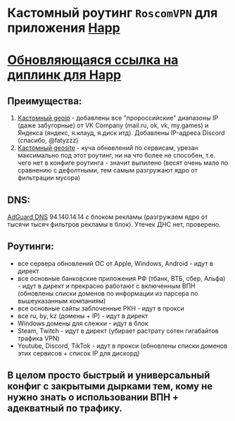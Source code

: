 # Кастомный роутинг `RoscomVPN` для приложения [Happ](https://happ.su)

# [Обновляющаяся ссылка на диплинк для Happ](https://github.com/hydraponique/roscomvpn-happ-routing/blob/main/ROUTING_HAPP_DEEPLINK)

## Преимущества:
1) [Кастомный geoip](https://github.com/hydraponique/roscomvpn-geoip) - добавлены все "пророссийские" диапазоны IP (даже забугорные) от VK Company (mail.ru, ok, vk, my.games) и Яндекса (яндекс, я.клауд, я.диск итд). Добавлены IP-адреса Discord (спасибо, @fatyzzz)
2) [Кастомный geosite](https://github.com/hydraponique/roscomvpn-geosite) - куча обновлений по сервисам, урезан максимально под этот роутинг, ни на что более не способен, т.е. чего нет в конфиге роутинга - значит выпилено (весят очень мало по сравнению с дефолтными, тем самым разгружают ядро от фильтрации мусора)

## DNS:
[AdGuard DNS](https://adguard-dns.io/ru/public-dns.html) 94.140.14.14 с блоком рекламы (разгружаем ядро от тысячи тысяч фильтров рекламы в блок). Утечек ДНС нет, проверено.

## Роутинги:
- все сервера обновлений ОС от Apple, Windows, Android - идут в директ
- все основные банковские приложения РФ (тбанк, ВТБ, сбер, Альфа) - идут в директ и прекрасно работают с включенным ВПН (обновлены списки доменов по информации из парсера по вышеуказанным компаниям)
- все основные сайты заблоченные РКН - идут в прокси
- все ru, by, kz (домены + IP) - идут в директ
- Windows домены для слежки - идут в блок
- Steam, Twitch - идут в директ (убирает растрату сотен гигабайтов трафика VPN)
- Youtube, Discord, TikTok - идут в прокси (обновлены списки доменов этих сервисов + список IP для дискорд)

## В целом просто быстрый и универсальный конфиг с закрытыми дырками тем, кому не нужно знать о использовании ВПН + адекватный по трафику.
